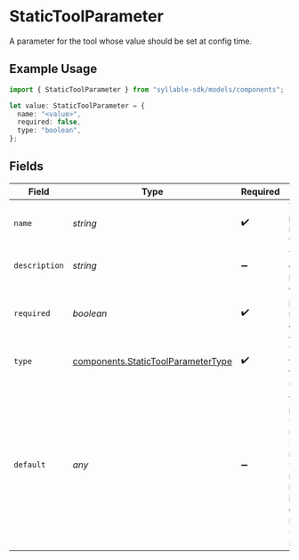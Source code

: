 # StaticToolParameter

A parameter for the tool whose value should be set at config time.

## Example Usage

```typescript
import { StaticToolParameter } from "syllable-sdk/models/components";

let value: StaticToolParameter = {
  name: "<value>",
  required: false,
  type: "boolean",
};
```

## Fields

| Field                                                                                                                                                                                                                                | Type                                                                                                                                                                                                                                 | Required                                                                                                                                                                                                                             | Description                                                                                                                                                                                                                          |
| ------------------------------------------------------------------------------------------------------------------------------------------------------------------------------------------------------------------------------------ | ------------------------------------------------------------------------------------------------------------------------------------------------------------------------------------------------------------------------------------ | ------------------------------------------------------------------------------------------------------------------------------------------------------------------------------------------------------------------------------------ | ------------------------------------------------------------------------------------------------------------------------------------------------------------------------------------------------------------------------------------ |
| `name`                                                                                                                                                                                                                               | *string*                                                                                                                                                                                                                             | :heavy_check_mark:                                                                                                                                                                                                                   | The name of the parameter - must be unique within the tool.                                                                                                                                                                          |
| `description`                                                                                                                                                                                                                        | *string*                                                                                                                                                                                                                             | :heavy_minus_sign:                                                                                                                                                                                                                   | The description of the parameter.                                                                                                                                                                                                    |
| `required`                                                                                                                                                                                                                           | *boolean*                                                                                                                                                                                                                            | :heavy_check_mark:                                                                                                                                                                                                                   | Whether the parameter is required to have a value assigned.                                                                                                                                                                          |
| `type`                                                                                                                                                                                                                               | [components.StaticToolParameterType](../../models/components/statictoolparametertype.md)                                                                                                                                             | :heavy_check_mark:                                                                                                                                                                                                                   | The expected type for a static tool parameter.                                                                                                                                                                                       |
| `default`                                                                                                                                                                                                                            | *any*                                                                                                                                                                                                                                | :heavy_minus_sign:                                                                                                                                                                                                                   | The default value for the parameter. If `type` is string, must be a string. If `type` is int, must be an int. If `type` is boolean, must be a boolean. If `type` is data_source_list, must be a list of strings (data source names). |